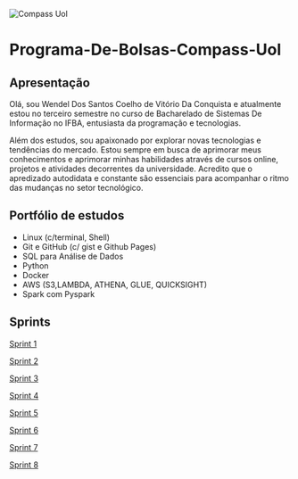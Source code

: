 ![Compass Uol](https://i.imgur.com/BTAqo7j.jpeg)
# Programa-De-Bolsas-Compass-Uol
 
## Apresentação

Olá, sou Wendel Dos Santos Coelho de Vitório Da Conquista e atualmente estou no terceiro semestre no curso de Bacharelado de Sistemas De Informação no IFBA, entusiasta da programação e tecnologias.

Além dos estudos, sou apaixonado por explorar novas tecnologias e tendências do mercado. Estou sempre em busca de aprimorar meus conhecimentos e aprimorar minhas habilidades através de cursos online, projetos e atividades decorrentes da universidade. Acredito que o apredizado autodidata e constante são essenciais para acompanhar o ritmo das mudanças no setor tecnológico.

## Portfólio de estudos

- Linux (c/terminal, Shell)
- Git e GitHub (c/ gist e Github Pages)
- SQL para Análise de Dados
- Python
- Docker
- AWS (S3,LAMBDA, ATHENA, GLUE, QUICKSIGHT)
- Spark com Pyspark

## Sprints

[Sprint 1](https://github.com/WendeldsCoelho/Programa-De-Bolsas-Compass-Uol/blob/main/Sprint%201/README.md)

[Sprint 2](https://github.com/WendeldsCoelho/Programa-De-Bolsas-Compass-Uol/tree/main/Sprint%202/README.md)

[Sprint 3](https://github.com/WendeldsCoelho/Programa-De-Bolsas-Compass-Uol/tree/main/Sprint%203)

[Sprint 4](https://github.com/WendeldsCoelho/Programa-De-Bolsas-Compass-Uol/tree/main/Sprint%204)

[Sprint 5](https://github.com/WendeldsCoelho/Programa-De-Bolsas-Compass-Uol/tree/main/Sprint%205)

[Sprint 6](https://github.com/WendeldsCoelho/Programa-De-Bolsas-Compass-Uol/tree/main/Sprint_6)

[Sprint 7](https://github.com/WendeldsCoelho/Programa-De-Bolsas-Compass-Uol/tree/main/Sprint_7)

[Sprint 8](https://github.com/WendeldsCoelho/Programa-De-Bolsas-Compass-Uol/tree/main/Sprint_8)
